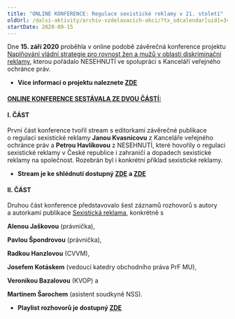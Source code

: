 ```yaml
---
title: "ONLINE KONFERENCE: Regulace sexistické reklamy v 21. století"
oldUrl: /dalsi-aktivity/archiv-vzdelavacich-akci/?tx_odcalendar[uid]=345&cHash=d1982ed7bb1e627a4ef6c3898fb3bed2
startDate: 2020-09-15
---
```


<p>Dne <strong>15. září 2020</strong> proběhla v online podobě závěrečná konference projektu <a href="https://www.ochrance.cz/kancelar-vop/projekty-spoluprace/naplnovani-vladni-strategie/" target="_blank">Naplňování vládní strategie pro rovnost žen a mužů v oblasti diskriminační reklamy</a>, kterou pořádalo NESEHNUTÍ ve spolupráci s Kanceláří veřejného ochránce práv.</p><ul><li><strong>Více informací o projektu naleznete </strong><a href="http://nesehnuti.cz/naplnovani-vladni-strategie-pro-rovnost-zen-a-muzu-v-oblasti-diskriminacni-reklamy/" target="_blank"><strong>ZDE</strong></a></li></ul><p></p><h4 class="oranzova align-center"><u>ONLINE KONFERENCE SESTÁVALA ZE DVOU ČÁSTÍ:</u> </h4><h4 class="align-blok oranzova">I. ČÁST</h4>
<p class="align-blok">První část konference tvořil stream s editorkami závěrečné publikace o regulaci sexistické reklamy <strong>Janou Kvasnicovu</strong> z Kanceláře veřejného ochránce práv a <strong>Petrou Havlíkovou</strong> z NESEHNUTÍ, které hovořily o regulaci sexistické reklamy v České republice i zahraničí a dopadech sexistické reklamy na společnost. Rozebrán byl i konkrétní příklad sexistické reklamy. </p><ul><li><strong>Stream je ke shlédnutí dostupný </strong><a href="https://www.youtube.com/watch?v=ccrOfD2l0pA&amp;t=9s" target="_blank"><strong>ZDE</strong></a><strong> a </strong><a href="https://www.facebook.com/nesehnuti" target="_blank"><strong>ZDE</strong></a></li></ul><p></p><h4 class="align-blok oranzova">II. ČÁST</h4>
<p class="align-blok">Druhou část konference představovalo šest záznamů rozhovorů s autory a autorkami publikace <a href="http://zenskaprava.cz/files/Sexisticka%CC%81-reklama.pdf" target="_blank">Sexistická reklama</a>, konkrétně s</p>
<p><strong>Alenou Jaškovou</strong> (právnička),</p>
<p><strong>Pavlou Špondrovou</strong> (právnička),</p>
<p><strong>Radkou Hanzlovou</strong> (CVVM),</p>
<p><strong>Josefem Kotáskem</strong> (vedoucí katedry obchodního práva PrF MU),</p>
<p><strong>Veronikou Bazalovou</strong> (KVOP) a</p>
<p><strong>Martinem Šarochem</strong> (asistent soudkyně NSS).</p><ul><li><strong>Playlist rozhovorů je dostupný </strong><a href="https://www.youtube.com/playlist?list=PLCuH3iES4_mbbiPT6_MDFXwbBHna3zrPJ" target="_blank"><strong>ZDE</strong></a></li></ul>
